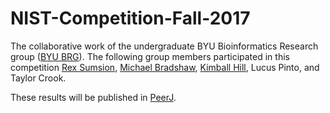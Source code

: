 # NIST-Competition-Fall-2017

The collaborative work of the undergraduate BYU Bioinformatics Research group ([BYU BRG](http://brg.byu.edu)). The following group members participated in this competition [Rex Sumsion](https://github.com/glenrs), [Michael Bradshaw](https://github.com/MSBradshaw), [Kimball Hill](https://github.com/kimballh), Lucus Pinto, and Taylor Crook.

These results will be published in [PeerJ](https://peerj.com).
